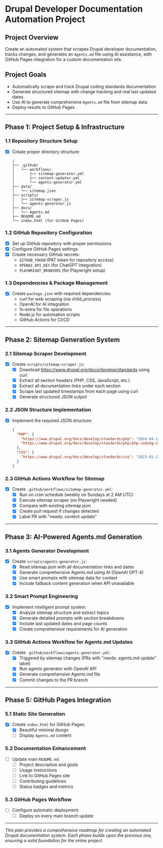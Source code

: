 # Drupal Developer Documentation Automation Project

## Project Overview
Create an automated system that scrapes Drupal developer documentation, tracks changes, and generates an `Agents.md` file using AI assistance, with GitHub Pages integration for a custom documentation site.

## Project Goals
- Automatically scrape and track Drupal coding standards documentation
- Generate structured sitemap with change tracking and real last updated dates
- Use AI to generate comprehensive `Agents.md` file from sitemap data
- Deploy results to GitHub Pages

---

## Phase 1: Project Setup & Infrastructure

### 1.1 Repository Structure Setup
- [X] Create proper directory structure:
  ```
  /
  ├── .github/
  │   └── workflows/
  │       ├── sitemap-generator.yml
  │       ├── content-updater.yml
  │       └── agents-generator.yml
  ├── data/
  │   └── sitemap.json
  ├── scripts/
  │   ├── sitemap-scraper.js
  │   └── agents-generator.js
  ├── docs/
  │   └── Agents.md
  ├── README.md
  └── index.html (for GitHub Pages)
  ```

### 1.2 GitHub Repository Configuration
- [X] Set up GitHub repository with proper permissions
- [X] Configure GitHub Pages settings
- [X] Create necessary GitHub secrets:
  - `GITHUB_TOKEN` (PAT token for repository access)
  - `OPENAI_API_KEY` (for ChatGPT integration)
  - `PLAYWRIGHT_BROWSERS` (for Playwright setup)

### 1.3 Dependencies & Package Management
- [X] Create `package.json` with required dependencies:
  - curl for web scraping (via child_process)
  - OpenAI for AI integration
  - fs-extra for file operations
  - Node.js for automation scripts
  - GitHub Actions for CI/CD

---

## Phase 2: Sitemap Generation System

### 2.1 Sitemap Scraper Development
- [X] Create `scripts/sitemap-scraper.js`:
  - [X] Download https://www.drupal.org/docs/develop/standards using curl
  - [X] Extract all section headers (PHP, CSS, JavaScript, etc.)
  - [X] Extract all documentation links under each section
  - [X] Scrape last updated timestamps from each page using curl
  - [X] Generate structured JSON output

### 2.2 JSON Structure Implementation
- [X] Implement the required JSON structure:
  ```json
  {
    "PHP": {
      "https://www.drupal.org/docs/develop/standards/php": "2024-04-11",
      "https://www.drupal.org/docs/develop/standards/php/php-coding-standards": "2025-08-16"
    },
    "CSS": {
      "https://www.drupal.org/docs/develop/standards/css": "2023-01-19"
    }
  }
  ```

### 2.3 GitHub Actions Workflow for Sitemap
- [X] Create `.github/workflows/sitemap-generator.yml`:
  - [X] Run on cron schedule (weekly on Sundays at 2 AM UTC)
  - [X] Execute sitemap scraper (no Playwright needed)
  - [X] Compare with existing sitemap.json
  - [X] Create pull request if changes detected
  - [X] Label PR with "needs: content update"

---

## Phase 3: AI-Powered Agents.md Generation

### 3.1 Agents Generator Development
- [X] Create `scripts/agents-generator.js`:
  - [X] Read sitemap.json with all documentation links and dates
  - [X] Generate comprehensive Agents.md using AI (OpenAI GPT-4)
  - [X] Use smart prompts with sitemap data for context
  - [X] Include fallback content generation when API unavailable

### 3.2 Smart Prompt Engineering
- [X] Implement intelligent prompt system:
  - [X] Analyze sitemap structure and extract topics
  - [X] Generate detailed prompts with section breakdowns
  - [X] Include last updated dates and page counts
  - [X] Create comprehensive requirements for AI generation

### 3.3 GitHub Actions Workflow for Agents.md Updates
- [X] Create `.github/workflows/agents-generator.yml`:
  - [X] Triggered by sitemap changes (PRs with "needs: agents.md update" label)
  - [X] Run agents generator with OpenAI API
  - [X] Generate comprehensive Agents.md file
  - [X] Commit changes to the PR branch

---

## Phase 5: GitHub Pages Integration

### 5.1 Static Site Generation
- [X] Create `index.html` for GitHub Pages:
  - [X] Beautiful minimal design
  - [ ] Display `Agents.md` content

### 5.2 Documentation Enhancement
- [ ] Update main `README.md`:
  - [ ] Project description and goals
  - [ ] Usage instructions
  - [ ] Link to GitHub Pages site
  - [ ] Contributing guidelines
  - [ ] Status badges and metrics

### 5.3 GitHub Pages Workflow
- [ ] Configure automatic deployment:
  - [ ] Deploy on every main branch update

---

*This plan provides a comprehensive roadmap for creating an automated Drupal documentation system. Each phase builds upon the previous one, ensuring a solid foundation for the entire project.*
